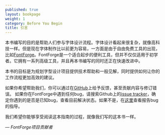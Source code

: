 ```yaml
---
published: true
layout: bookpage
weight: 1
category: Before You Begin
title: 引言
---
```


本书编写的目的是帮助人们参与字体设计流程。字体设计看起来很复杂，就像高科技一样。但是现在字体制作比以前更为容易，一方面是由于自由免费工具的出现，比如[FontForge]。FontForge是一个适合起步的便利工具，但并不仅仅适用于初学者。它拥有一系列高级工具，并且再本书编写的同时还正在快速改进中。

本书的目标是为规划字型设计项目提供技术帮助和一般见解，同时提供如何让你的工作流程更加高效的建议。

如果你希望帮助我们，你可以通过在[GitHub][on GitHub]上给予反馈，甚至贡献内容与修订错误。
如果你在FontForge中遇到任何bug，请搜索Github上的[issue tracker]，确定你遇到的是否是已知bug，查看目前解决状态。如果不是，在[这里][bug]查看报告bug的指导。

我们希望你能够享受阅读这本指南的过程，就像我们写的这本书一样。

*&mdash; FontForge项目贡献者*

[FontForge]: http://fontforge.github.io/
[on GitHub]: https://github.com/fontforge/designwithfontforge.com/
[issue tracker]: https://github.com/fontforge/fontforge/issues
[bug]: When_Things_Go_Wrong_With_Fontforge_Itself.html